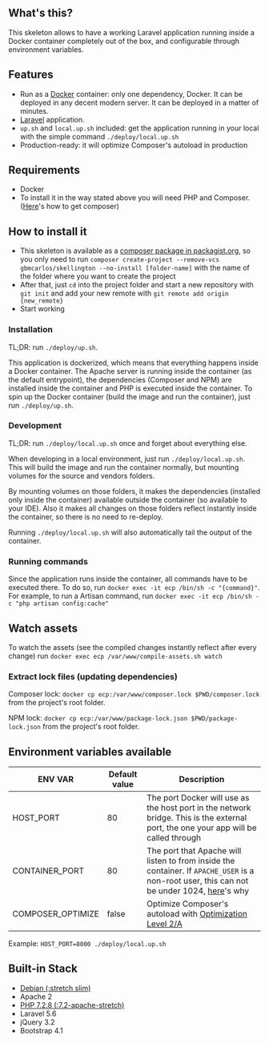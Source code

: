 ## What's this?
This skeleton allows to have a working Laravel application running inside a Docker container completely out of the box, and configurable through environment variables.

## Features
* Run as a [Docker](https://docs.docker.com/) container: only one dependency, Docker. It can be deployed in any decent modern server. It can be deployed in a matter of minutes.
* [Laravel](https://laravel.com/docs/5.6) application.
* `up.sh` and `local.up.sh` included: get the application running in your local with the simple command `./deploy/local.up.sh`
* Production-ready: it will optimize Composer's autoload in production

## Requirements
* Docker
* To install it in the way stated above you will need PHP and Composer. ([Here](https://getcomposer.org/download/)'s how to get composer)

## How to install it
* This skeleton is available as a [composer package in packagist.org](https://packagist.org/packages/gbmcarlos/skellington), so you only need to run `composer create-project --remove-vcs gbmcarlos/skellington --no-install [folder-name]` with the name of the folder where you want to create the project
* After that, just `cd` into the project folder and start a new repository with `git init` and add your new remote with `git remote add origin {new_remote}`
* Start working

### Installation
TL;DR: run `./deploy/up.sh`.

This application is dockerized, which means that everything happens inside a Docker container. The Apache server is running inside the container (as the default entrypoint), the dependencies (Composer and NPM) are installed inside the container and PHP is executed inside the container.
To spin up the Docker container (build the image and run the container), just run `./deploy/up.sh`.

### Development
TL;DR: run `./deploy/local.up.sh` once and forget about everything else.

When developing in a local environment, just run `./deploy/local.up.sh`.
This will build the image and run the container normally, but mounting volumes for the source and vendors folders.

By mounting volumes on those folders, it makes the dependencies (installed only inside the container) available outside the container (so available to your IDE).
Also it makes all changes on those folders reflect instantly inside the container, so there is no need to re-deploy.

Running `./deploy/local.up.sh` will also automatically tail the output of the container.

### Running commands
Since the application runs inside the container, all commands have to be executed there. To do so, run `docker exec -it ecp /bin/sh -c "{command}"`.
For example, to run a Artisan command, run `docker exec -it ecp /bin/sh -c "php artisan config:cache"`

## Watch assets
To watch the assets (see the compiled changes instantly reflect after every change) run `docker exec ecp /var/www/compile-assets.sh watch`

### Extract lock files (updating dependencies)
Composer lock: `docker cp ecp:/var/www/composer.lock $PWD/composer.lock` from the project's root folder.

NPM lock: `docker cp ecp:/var/www/package-lock.json $PWD/package-lock.json` from the project's root folder.

## Environment variables available

|       ENV VAR      | Default value | Description |
| ------------------ | ------------- | ----------- |
| HOST_PORT          | 80            | The port Docker will use as the host port in the network bridge. This is the external port, the one your app will be called through |
| CONTAINER_PORT     | 80            | The port that Apache will listen to from inside the container. If `APACHE_USER` is a non-root user, this can not be under 1024, [here](https://www.w3.org/Daemon/User/Installation/PrivilegedPorts.html)'s why  |
| COMPOSER_OPTIMIZE  | false         | Optimize Composer's autoload with [Optimization Level 2/A](https://getcomposer.org/doc/articles/autoloader-optimization.md#optimization-level-2-a-authoritative-class-maps) |

Example:
`HOST_PORT=8000 ./deploy/local.up.sh`

## Built-in Stack
* [Debian (:stretch slim)](https://hub.docker.com/_/debian/)
* Apache 2
* [PHP 7.2.8 (:7.2-apache-stretch)](https://hub.docker.com/_/php/)
* Laravel 5.6
* jQuery 3.2
* Bootstrap 4.1